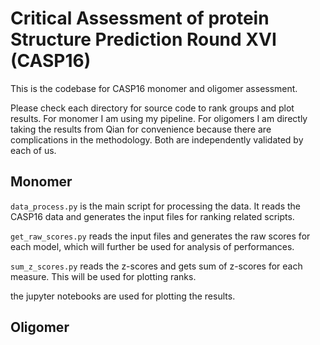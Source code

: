 # Critical Assessment of protein Structure Prediction Round XVI (CASP16)

This is the codebase for CASP16 monomer and oligomer assessment.

Please check each directory for source code to rank groups and plot results.
For monomer I am using my pipeline. For oligomers I am directly taking the results from Qian for convenience because there are complications in the methodology. Both are independently validated by each of us.

## Monomer

`data_process.py` is the main script for processing the data. It reads the CASP16 data and generates the input files for ranking related scripts.

`get_raw_scores.py` reads the input files and generates the raw scores for each model, which will further be used for analysis of performances.

`sum_z_scores.py` reads the z-scores and gets sum of z-scores for each measure. This will be used for plotting ranks.

the jupyter notebooks are used for plotting the results.


## Oligomer

